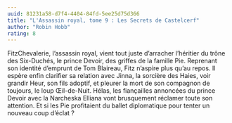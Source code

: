 ```yaml
---
uuid: 81231a58-d7f4-4404-84fd-5ee25d75d366
title: "L'Assassin royal, tome 9 : Les Secrets de Castelcerf"
author: "Robin Hobb"
rating: 8
---
```


FitzChevalerie, l’assassin royal, vient tout juste d’arracher l’héritier du trône des Six-Duchés, le prince Devoir, des griffes de la famille Pie. Reprenant son identité d’emprunt de Tom Blaireau, Fitz n’aspire plus qu’au repos. Il espère enfin clarifier sa relation avec Jinna, la sorcière des Haies, voir grandir Heur, son fils adoptif, et pleurer la mort de son compagnon de toujours, le loup Œil-de-Nuit. Hélas, les fiançailles annoncées du prince Devoir avec la Narcheska Elliana vont brusquement réclamer toute son attention. Et si les Pie profitaient du ballet diplomatique pour tenter un nouveau coup d’éclat ?